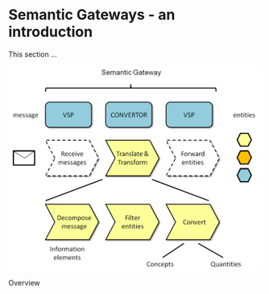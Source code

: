 # Semantic Gateways - an introduction

This section ...

![Overview](../images/SG-in-0.png)

Overview